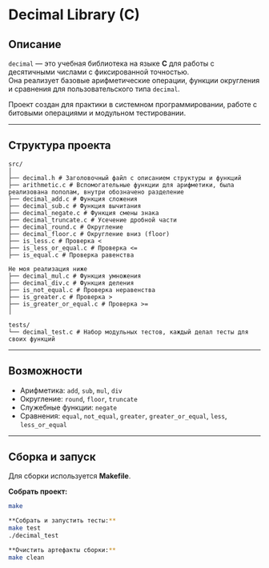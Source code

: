 # Decimal Library (C)

## Описание
`decimal` — это учебная библиотека на языке **C** для работы с десятичными числами с фиксированной точностью.  
Она реализует базовые арифметические операции, функции округления и сравнения для пользовательского типа `decimal`.

Проект создан для практики в системном программировании, работе с битовыми операциями и модульном тестировании.

---

## Структура проекта

```
src/
│
├── decimal.h # Заголовочный файл с описанием структуры и функций
├── arithmetic.c # Вспомогательные функции для арифметики, была реализована пополам, внутри обозначено разделение
├── decimal_add.c # Функция сложения
├── decimal_sub.c # Функция вычитания
├── decimal_negate.c # Функция смены знака
├── decimal_truncate.c # Усечение дробной части
├── decimal_round.c # Округление
├── decimal_floor.c # Округление вниз (floor)
├── is_less.c # Проверка <
├── is_less_or_equal.c # Проверка <=
├── is_equal.c # Проверка равенства

Не моя реализация ниже
├── decimal_mul.c # Функция умножения
├── decimal_div.c # Функция деления
├── is_not_equal.c # Проверка неравенства
├── is_greater.c # Проверка >
├── is_greater_or_equal.c # Проверка >=
│

tests/
└── decimal_test.c # Набор модульных тестов, каждый делал тесты для своих функций
```

---

## Возможности
- Арифметика: `add`, `sub`, `mul`, `div`
- Округление: `round`, `floor`, `truncate`
- Служебные функции: `negate`
- Сравнения: `equal`, `not_equal`, `greater`, `greater_or_equal`, `less`, `less_or_equal`

---

##  Сборка и запуск
Для сборки используется **Makefile**.

**Собрать проект:**
```bash
make

**Собрать и запустить тесты:**
make test
./decimal_test

**Очистить артефакты сборки:**
make clean
